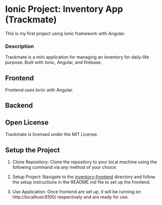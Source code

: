 # Ionic Project: Inventory App (Trackmate)
This is my first project using Ionic framework with Angular.

### Description 
Trackmate is a mini application for managing an inventory for daily-life purpose. Built with Ionic, Angular, and firebase.

## Frontend
Frontend uses Ionic with Angular.

## Backend

## Open License
Trackmate is licensed under the MIT License.

## Setup the Project
1. Clone Repository: Clone the repository to your local machine using the following command via any method of your choice.

2. Setup Project: Navigate to the [inventory-frontend](./inventory-frontend) directory and follow the setup instructions in the README.md file to set up the frontend.

3. Use Application: Once frontend are set up, it will be running on http://localhost:8100/ respectively and are ready for use.
